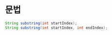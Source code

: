 # 문법
``` JAVA
String substring(int startIndex);
String substring(int startIndex, int endIndex);
```
